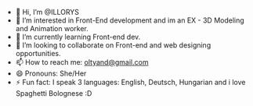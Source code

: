 - 👋 Hi, I’m @ILLORYS
- 👀 I’m interested in Front-End development and im an EX - 3D Modeling and Animation worker.
- 🌱 I’m currently learning Front-end dev.
- 💞️ I’m looking to collaborate on Front-end and web designing opportunities.
- 📫 How to reach me: oltyand@gmail.com
- 😄 Pronouns: She/Her
- ⚡ Fun fact: I speak 3 languages: English, Deutsch, Hungarian and i love Spaghetti Bolognese :D

<!---
ILLORYS/ILLORYS is a ✨ special ✨ repository because its `README.md` (this file) appears on your GitHub profile.
You can click the Preview link to take a look at your changes.
--->
